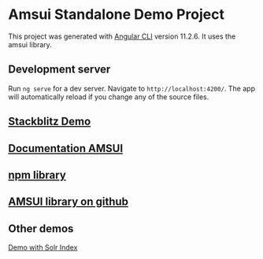 # Amsui Standalone Demo Project

This project was generated with [Angular CLI](https://github.com/angular/angular-cli) version 11.2.6. It uses the amsui library.

## Development server

Run `ng serve` for a dev server. Navigate to `http://localhost:4200/`. The app will automatically reload if you change any of the source files.

## [Stackblitz Demo]()
## [Documentation AMSUI](http://dev.redlink.io/amsui)
## [npm library](https://www.npmjs.com/package/@redlink/amsui)
## [AMSUI library on github](https://github.com/redlink-gmbh/amsui)
## Other demos
[Demo with Solr Index]() 

